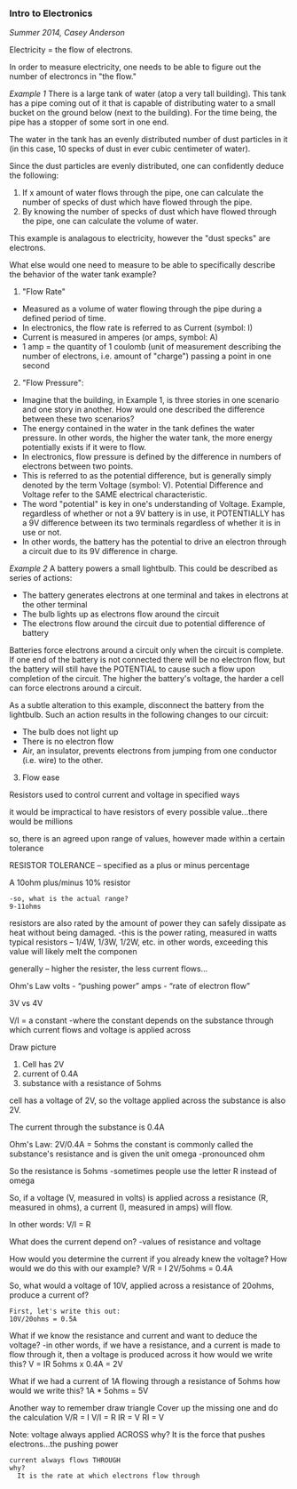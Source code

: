 ### Intro to Electronics
*Summer 2014, Casey Anderson*

Electricity = the flow of electrons.

In order to measure electricity, one needs to be able to figure out the number of electroncs in "the flow."

*Example 1*
There is a large tank of water (atop a very tall building). This tank has a pipe coming out of it that is capable of distributing water to a small bucket on the ground below (next to the building). For the time being, the pipe has a stopper of some sort in one end.

The water in the tank has an evenly distributed number of dust particles in it (in this case, 10 specks of dust in ever cubic centimeter of water).

Since the dust particles are evenly distributed, one can confidently deduce the following:

1. If x amount of water flows through the pipe, one can calculate the number of specks of dust which have flowed through the pipe.
2. By knowing the number of specks of dust which have flowed through the pipe, one can calculate the volume of water.

This example is analagous to electricity, however the "dust specks" are electrons.

What else would one need to measure to be able to specifically describe the behavior of the water tank example?

1. "Flow Rate"
  * Measured as a volume of water flowing through the pipe during a defined period of time.
  * In electronics, the flow rate is referred to as Current (symbol: I)
  * Current is measured in amperes (or amps, symbol: A)
  * 1 amp = the quantity of 1 coulomb (unit of measurement describing the number of electrons, i.e. amount of "charge") passing a point in one second

2. "Flow Pressure":
  * Imagine that the building, in Example 1, is three stories in one scenario and one story in another. How would one described the difference between these two scenarios?
  * The energy contained in the water in the tank defines the water pressure. In other words, the higher the water tank, the more energy potentially exists if it were to flow.
  * In electronics, flow pressure is defined by the difference in numbers of electrons between two points.
  * This is referred to as the potential difference, but is generally simply denoted by the term Voltage (symbol: V). Potential Difference and Voltage refer to the SAME electrical characteristic.
  * The word "potential" is key in one's understanding of Voltage. Example, regardless of whether or not a 9V battery is in use, it POTENTIALLY has a 9V difference between its two terminals regardless of whether it is in use or not.
  * In other words, the battery has the potential to drive an electron through a circuit due to its 9V difference in charge.

*Example 2*
A battery powers a small lightbulb.
This could be described as series of actions:

  * The battery generates electrons at one terminal and takes in electrons at the other terminal
  * The bulb lights up as electrons flow around the circuit
  * The electrons flow around the circuit due to potential difference of battery

Batteries force electrons around a circuit only when the circuit is complete. If one end of the battery is not connected there will be no electron flow, but the battery will still have the POTENTIAL to cause such a flow upon completion of the circuit. The higher the battery's voltage, the harder a cell can force electrons around a circuit.

As a subtle alteration to this example, disconnect the battery from the lightbulb. Such an action results in the following changes to our circuit:

  * The bulb does not light up
  * There is no electron flow
  * Air, an insulator, prevents electrons from jumping from one conductor (i.e. wire) to the other.

3. Flow ease


Resistors
used to control current and voltage in specified ways

it would be impractical to have resistors of every possible value...there would be millions

so, there is an agreed upon range of values, however made within a certain tolerance

  RESISTOR TOLERANCE – specified as a plus or minus percentage

  A 10ohm plus/minus 10% resistor

    -so, what is the actual range?
    9-11ohms

  resistors are also rated by the amount of power they can safely dissipate as heat without being   damaged.
    -this is the power rating, measured in watts
    typical resistors – 1/4W, 1/3W, 1/2W, etc.
    in other words, exceeding this value will likely melt the componen

  generally – higher the resister, the less current flows...

Ohm's Law
  volts - “pushing power”
  amps - “rate of electron flow”

  3V
  vs
  4V

  V/I = a constant
    -where the constant depends on the substance through which current flows and voltage is 
    applied across

  Draw picture
1. Cell has 2V
2. current of 0.4A
3. substance with a resistance of 5ohms

  cell has a voltage of 2V, so the voltage applied across the substance is also 2V.

  The current through the substance is 0.4A

  Ohm's Law:
    2V/0.4A = 5ohms
  the constant is commonly called the substance's resistance and is given the unit omega
    -pronounced ohm

  So the resistance is 5ohms
    -sometimes people use the letter R instead of omega

  So, if a voltage (V, measured in volts) is applied across a resistance (R, measured in ohms), a current (I, measured in amps) will flow.

  In other words: V/I = R

  What does the current depend on?
    -values of resistance and voltage
  
  How would you determine the current if you already knew the voltage?
    How would we do this with our example?
    V/R = I
    2V/5ohms = 0.4A

  So, what would a voltage of 10V, applied across a resistance of 20ohms, produce a current of?

    First, let's write this out:
    10V/20ohms = 0.5A

  What if we know the resistance and current and want to deduce the voltage?
    -in other words, if we have a resistance, and a current is made to flow through it, then a 
    voltage is produced across it
      how would we write this?
      V = IR
      5ohms x 0.4A = 2V

  What if we had a current of 1A flowing through a resistance of 5ohms
    how would we write this?
      1A * 5ohms = 5V
  
  Another way to remember
    draw triangle
    Cover up the missing one and do the calculation
    V/R = I
    V/I = R
    IR = V
    RI = V

  Note: voltage always applied ACROSS
    why?
      It is the force that pushes electrons...the pushing power
    
    current always flows THROUGH
    why?
      It is the rate at which electrons flow through